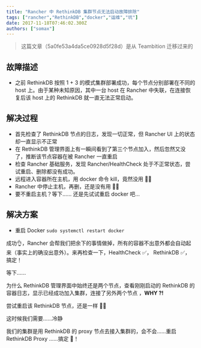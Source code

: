 ```yaml
---
title: "Rancher 中 RethinkDB 集群节点无法启动故障排除"
tags: ["rancher","RethinkDB","docker","运维","坑"]
date: 2017-11-18T07:46:02.300Z
authors: ["somax"]
---
```


> 这篇文章（5a0fe53a4da5ce0928d5f28d）是从 Teambition 迁移过来的

## 故障描述

- 之前 RethinkDB 按照 1 + 3 的模式集群部署成功，每个节点分别部署在不同的 host 上。由于某种未知原因，其中一台 host 在 Rancher 中失联，在连接恢复后该 host 上的 RethinkDB 就一直无法正常启动。


## 解决过程

- 首先检查了 RethinkDB 节点的日志，发现一切正常，但 Rancher UI 上的状态却一直显示不正常
- 在 RethinkDB 管理界面上有一瞬间看到了第三个节点加入，然后忽然又没了，推断该节点容器在被 Rancher 一直重启
- 检查 Rancher 基础服务，发现 Rancher/HealthCheck 处于不正常状态，尝试重启、删除都没有成功。
- 远程进入容器所在主机，用 docker 命令 kill，竟然没用 🤷‍♂️
- Rancher 中停止主机，再删，还是没有用 🤷‍♀️
- 要不重启主机？等下...... 还是先试试重启 docker 吧...


## 解决方案

- 重启 Docker `sudo systemctl restart docker`

成功👌，Rancher 会帮我们把余下的事情做掉，所有的容器不出意外都会自动起来（事实上的确没出意外）。来再检查一下，HealthCheck ✅， RethinkDB ✅，搞定！
   
等下......

为什么 RethinkDB 管理界面中始终还是两个节点，查看刚刚启动的 RethinkDB 的容器日志，显示已经成功加入集群，连接了另外两个节点 ，**WHY ?!**

尝试重启该 RethinkDB 节点，还是一样 🤦‍♂️

这时候我们需要......冷静

我们的集群是用 RethinkDB 的 proxy 节点去接入集群的，会不会......重启 RethinkDB Proxy ......搞定 🚀！


